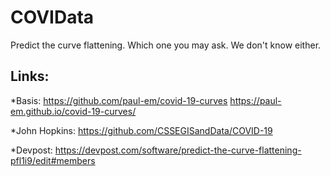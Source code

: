 # COVIData
Predict the curve flattening. Which one you may ask. We don't know either.


## Links:

*Basis:
https://github.com/paul-em/covid-19-curves
https://paul-em.github.io/covid-19-curves/

*John Hopkins: 
https://github.com/CSSEGISandData/COVID-19

*Devpost:
https://devpost.com/software/predict-the-curve-flattening-pfl1i9/edit#members
